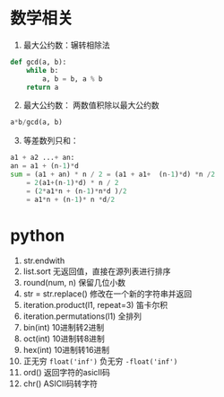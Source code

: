 # 数学相关
1. 最大公约数：辗转相除法
```python
def gcd(a, b):
    while b:
        a, b = b, a % b
    return a
```
2. 最大公约数： 两数值积除以最大公约数
```python
a*b/gcd(a, b)
```

3. 等差数列只和：
```python
a1 + a2 ...+ an: 
an = a1 + (n-1)*d
sum = (a1 + an) * n / 2 = (a1 + a1+  (n-1)*d) *n /2
    = 2(a1+(n-1)*d) * n / 2
    = (2*a1*n + (n-1)*n*d )/2
    = a1*n + (n-1)* n *d/2
```

# python
1. str.endwith
2. list.sort 无返回值，直接在源列表进行排序
3. round(num, n) 保留几位小数
4. str = str.replace() 修改在一个新的字符串并返回
5. iteration.product(l1, repeat=3) 笛卡尔积
6. iteration.permutations(l1)  全排列
7. bin(int) 10进制转2进制 
8. oct(int) 10进制转8进制
9. hex(int) 10进制转16进制
10. 正无穷 `float('inf')` 负无穷 `-float('inf')`
11. ord() 返回字符的asicII码
12. chr() ASICII码转字符